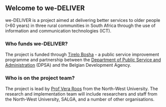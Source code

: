 ## Welcome to we-DELIVER

we-DELIVER is a project aimed at delivering better services to older people (>60 years) in three rural communities in South Africa through the use of information and communication technologies (ICT).

### Who funds we-DELIVER?

The project is funded through [Tirelo Bosha](http://www.dpsa.gov.za/tirelobosha/) - a public service improvement programme and partnership between the [Department of Public Service and Administration](http://www.dpsa.gov.za/) (DPSA) and the Belgian Development Agency.

### Who is on the project team?

The project is lead by [Prof Vera Roos](http://veraroos.co.za/) from the North-West University. The research and implementation team will include researchers and staff from the North-West University, SALGA, and a number of other organisations.
